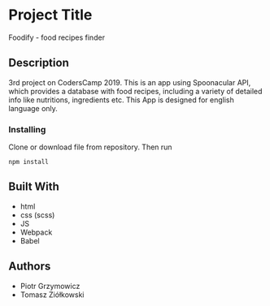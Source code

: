 # Project Title

Foodify - food recipes finder

## Description

3rd project on CodersCamp 2019.
This is an app using Spoonacular API, which provides a database with food recipes, including a variety of detailed info like nutritions, ingredients etc. This App is designed for english language only.

### Installing

Clone or download file from repository. Then run

```
npm install
```

## Built With

- html
- css (scss)
- JS
- Webpack
- Babel

## Authors

- Piotr Grzymowicz
- Tomasz Ziółkowski
